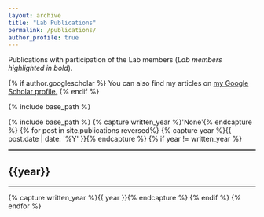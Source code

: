 ```yaml
---
layout: archive
title: "Lab Publications"
permalink: /publications/
author_profile: true
---
```


Publications with participation of the Lab members (*Lab members highlighted in bold*).

{% if author.googlescholar %}
  You can also find my articles on <u><a href="{{author.googlescholar}}">my Google Scholar profile</a>.</u>
{% endif %}

{% include base_path %}

{% include base_path %} {% capture written_year %}'None'{% endcapture %} {% for post in site.publications reversed%} {% capture year %}{{ post.date | date: '%Y' }}{% endcapture %} {% if year != written_year %}
<hr style="height:2px;border:none;color:#333;background-color:#333;" />
<h2>{{year}} </h2>
<hr>
{% capture written_year %}{{ year }}{% endcapture %} {% endif %} {% endfor %} 
